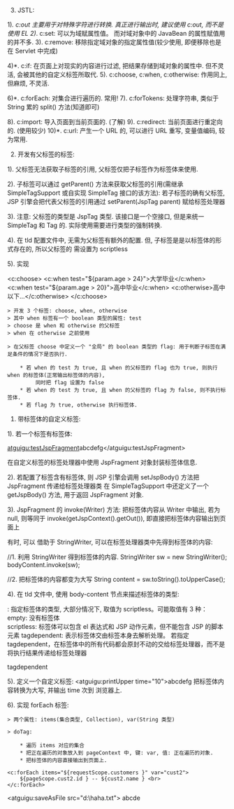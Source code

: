 3. JSTL:

1)*. c:out 主要用于对特殊字符进行转换. 真正进行输出时, 建议使用 c:out, 而不是使用 EL
2)*. c:set: 可以为域赋属性值。 而对域对象中的 JavaBean 的属性赋值用的并不多. 
3). c:remove: 移除指定域对象的指定属性值(较少使用, 即便移除也是在 Servlet 中完成)

4)*. c:if: 在页面上对现实的内容进行过滤, 把结果存储到域对象的属性中. 但不灵活, 会被其他的自定义标签所取代. 
5). c:choose, c:when, c:otherwise: 作用同上, 但麻烦, 不灵活.

6)*. c:forEach: 对集合进行遍历的. 常用!
7). c:forTokens: 处理字符串, 类似于 String 累的 split() 方法(知道即可)

8). c:import: 导入页面到当前页面的. (了解)
9). c:redirect: 当前页面进行重定向的. (使用较少)
10)*. c:url: 产生一个 URL 的, 可以进行 URL 重写, 变量值编码, 较为常用. 

2. 开发有父标签的标签:

1). 父标签无法获取子标签的引用, 父标签仅把子标签作为标签体来使用. 

2). 子标签可以通过 getParent() 方法来获取父标签的引用(需继承 SimpleTagSupport 或自实现 SimpleTag 接口的该方法):
若子标签的确有父标签, JSP 引擎会把代表父标签的引用通过  setParent(JspTag parent)  赋给标签处理器

3). 注意: 父标签的类型是 JspTag 类型. 该接口是一个空接口, 但是来统一 SimpleTag 和 Tag 的. 实际使用需要进行类型的强制转换.

4). 在 tld 配置文件中, 无需为父标签有额外的配置. 但, 子标签是是以标签体的形式存在的, 所以父标签的 <body-content></body-content>
需设置为 scriptless

5). 实现 

<c:choose>
	<c:when test="${param.age > 24}">大学毕业</c:when>
	<c:when test="${param.age > 20}">高中毕业</c:when>
	<c:otherwise>高中以下...</c:otherwise>
</c:choose>

	> 开发 3 个标签: choose, when, otherwise
	> 其中 when 标签有一个 boolean 类型的属性: test
	> choose 是 when 和 otherwise 的父标签
	> when 在 otherwise 之前使用
	
	> 在父标签 choose 中定义一个 "全局" 的 boolean 类型的 flag: 用于判断子标签在满足条件的情况下是否执行. 
	
		* 若 when 的 test 为 true, 且 when 的父标签的 flag 也为 true, 则执行 when 的标签体(正常输出标签体的内容), 
		     同时把 flag 设置为 false
		* 若 when 的 test 为 true, 且 when 的父标签的 flag 为 false, 则不执行标签体. 
		* 若 flag 为 true, otherwise 执行标签体. 

1. 带标签体的自定义标签: 

1). 若一个标签有标签体: 

<atguigu:testJspFragment>abcdefg</atguigu:testJspFragment>

在自定义标签的标签处理器中使用 JspFragment 对象封装标签体信息. 

2). 若配置了标签含有标签体, 则 JSP 引擎会调用 setJspBody() 方法把 JspFragment 传递给标签处理器类
在 SimpleTagSupport 中还定义了一个 getJspBody() 方法, 用于返回 JspFragment 对象. 

3). JspFragment 的 invoke(Writer) 方法: 把标签体内容从 Writer 中输出, 若为 null, 
则等同于 invoke(getJspContext().getOut()), 即直接把标签体内容输出到页面上

有时, 可以 借助于 StringWriter, 可以在标签处理器类中先得到标签体的内容: 

//1. 利用 StringWriter 得到标签体的内容.
StringWriter sw = new StringWriter();
bodyContent.invoke(sw);

//2. 把标签体的内容都变为大写
String content = sw.toString().toUpperCase();

4). 在 tld 文件中, 使用 body-content 节点来描述标签体的类型: 

<body-content>: 指定标签体的类型, 大部分情况下, 取值为 scriptless。可能取值有 3 种：
empty: 没有标签体	
scriptless: 标签体可以包含 el 表达式和 JSP 动作元素，但不能包含 JSP 的脚本元素
tagdependent: 表示标签体交由标签本身去解析处理。
若指定 tagdependent，在标签体中的所有代码都会原封不动的交给标签处理器，而不是将执行结果传递给标签处理器

<body-content>tagdependent</body-content>

5). 定义一个自定义标签: <atguigu:printUpper time="10">abcdefg</atguigu> 把标签体内容转换为大写, 并输出 time 次到
浏览器上. 

6). 实现 forEach 标签: 

	> 两个属性: items(集合类型, Collection), var(String 类型)
	
	> doTag: 
	
		* 遍历 items 对应的集合
		* 把正在遍历的对象放入到 pageContext 中, 键: var, 值: 正在遍历的对象. 
		* 把标签体的内容直接输出到页面上. 

    <c:forEach items="${requestScope.customers }" var="cust2">
		${pageScope.cust2.id } -- ${cust2.name } <br>
	</c:forEach>
	
<atguigu:saveAsFile src="d:\\haha.txt">
	abcde
</atguigu>		